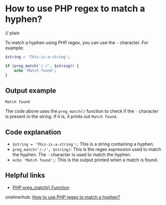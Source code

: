 # How to use PHP regex to match a hyphen?
// plain

To match a hyphen using PHP regex, you can use the `-` character. For example:

```php
$string = 'This-is-a-string';

if (preg_match('/-/', $string)) {
    echo 'Match found';
}
```

## Output example

```
Match found
```

The code above uses the `preg_match()` function to check if the `-` character is present in the string. If it is, it prints out `Match found`.

## Code explanation

- `$string = 'This-is-a-string';`: This is a string containing a hyphen.
- `preg_match('/-/', $string)`: This is the regex expression used to match the hyphen. The `-` character is used to match the hyphen.
- `echo 'Match found';`: This is the output printed when a match is found.

## Helpful links
- [PHP preg_match() Function](https://www.w3schools.com/php/func_preg_match.asp)

onelinerhub: [How to use PHP regex to match a hyphen?](https://onelinerhub.com/php-regex/how-to-use-php-regex-to-match-a-hyphen)